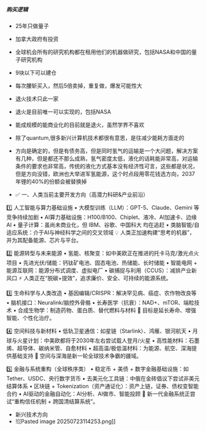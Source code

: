 ##### 购买逻辑
- 25年只做量子
- 加拿大政府有投资
- 全球机会所有的研究机构都在租用他们的机器做研究，包括NASA和中国的量子研究机构
- 9块以下可以建仓
- 每次腰斩买入，然后5倍卖掉，重复做，爆发可能性大
- 退火技术只此一家
- 退火是目前唯一可以实现的，包括NASA
- 能成规模的能商业化的目前就是退火，虽然学界不喜欢
- 除了quantum,很多新兴计算机技术都很有意思，是往减少能耗方面走的

- 方向是确定的，但是有债务高，但是同时氢气的运输是一个大问题，解决方案有几种，但是都还不那么成熟，氢气密度太低，液化的话耗能非常高，对运输条件的要求也非常高，传统的液化方式基本没有经济性可言，这些都是状况，但是方向没错，欧洲也大举进军氢能源，这个时点段用零花钱选方向，2037年锂的40%的份额会被替换掉




- ✅ 一、人类当前主要开发方向（高潜力科研&产业前沿）

1️⃣ 人工智能与算力基础设施
	•	大模型训练（LLM）：GPT-5、Claude、Gemini 等竞争持续加剧
	•	AI算力基础设施：H100/B100、Chiplet、液冷、AI加速卡、边缘AI
	•	量子计算：虽尚未商业化，但 IBM、谷歌、中国科大 均在追赶
	•	类脑智能/自适应系统：介于AI与神经科学之间的交叉领域
	💡 人类正加速构建“思考的机器”，并为其配备能源、芯片与平台。

2️⃣ 能源转型与未来能源
	•	氢能、核聚变：如中美欧正在推进的托卡马克/激光点火项目
	•	先进光伏/储能：钙钛矿电池、固态电池、热储能、长时储能
	•	智能电网 + 能源互联网：能源分布式调度、虚拟电厂
	•	碳捕捉与利用（CCUS）：减排产业新风口
	⚡ 人类正在“脱碳+提效”，追求廉价、安全、可持续的能源系统。

3️⃣ 生命科学与人类改造
	•	基因编辑/CRISPR：解决罕见病、癌症、农作物改良等
	•	脑机接口：Neuralink/脑控外骨骼
	•	长寿医学（抗衰）：NAD+、mTOR、端粒技术
	•	合成生物学：制造药物、蛋白质、替代燃料与材料
	🧬 目标是延长寿命、增强智能、个性化治疗。

4️⃣ 空间科技与新材料
	•	低轨卫星通信：如星链（Starlink）、鸿雁、银河航天
	•	月球与火星计划：中美欧都将于2030年左右尝试载人登月/火星
	•	高性能材料：石墨烯、超导体、碳纳米管、自愈材料
	•	超高温/极低温材料：为能源、航空、深海提供基础支持
	🌌 空间与深海是新一轮全球技术争霸的疆域。

5️⃣ 金融与系统重构（全球秩序类）
	•	稳定币 + 美债 + 数字金融基础设施：如 Tether、USDC、央行数字货币
	•	去美元化工具链：中俄在金砖倡议下尝试非美元结算体系
	•	区块链 + Tokenization（资产通证化）：资产上链，证券、债权变智能合约
	•	AI驱动的金融自动化：AI分析、AI做市、智能投顾
	🏦 新一代金融系统正尝试“重构信任机制 + 跨国清结算系统”。

- 新兴技术方向
- ![[Pasted image 20250723114253.png]]